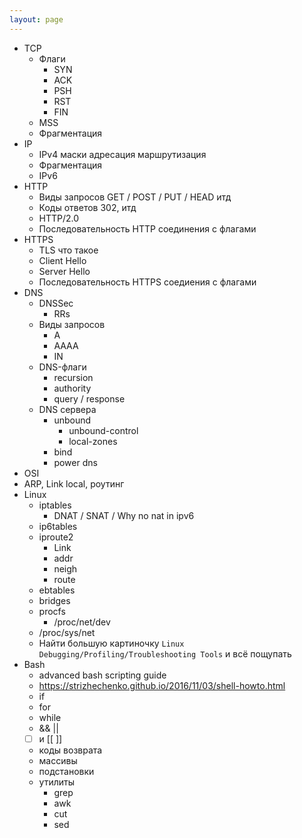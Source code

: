 ```yaml
---
layout: page
---
```

- TCP
    - Флаги
        - SYN
        - ACK
        - PSH
        - RST
        - FIN
    - MSS
    - Фрагментация
- IP
    - IPv4 маски адресация маршрутизация
    - Фрагментация
    - IPv6
- HTTP
    - Виды запросов GET / POST / PUT / HEAD итд
    - Коды ответов 302, итд
    - HTTP/2.0
    - Последовательность HTTP соединения с флагами
- HTTPS
    - TLS что такое
    - Client Hello
    - Server Hello
    - Последовательность HTTPS соедиения с флагами
- DNS
    - DNSSec
        - RRs
    - Виды запросов
        - A
        - AAAA
        - IN
    - DNS-флаги
        - recursion
        - authority
        - query / response
    - DNS сервера
        - unbound
            - unbound-control
            - local-zones
        - bind
        - power dns
- OSI
- ARP, Link local, роутинг
- Linux
    - iptables
        - DNAT / SNAT / Why no nat in ipv6
    - ip6tables
    - iproute2
        - Link
        - addr
        - neigh
        - route
    - ebtables
    - bridges
    - procfs
        - /proc/net/dev
    - /proc/sys/net
    - Найти большую картиночку `Linux Debugging/Profiling/Troubleshooting Tools` и всё пощупать
- Bash
    - advanced bash scripting guide
    - https://strizhechenko.github.io/2016/11/03/shell-howto.html
    - if
    - for
    - while
    - && ||
    - [ ] и [[ ]]
    - коды возврата
    - массивы
    - подстановки
    - утилиты
        - grep
        - awk
        - cut
        - sed
